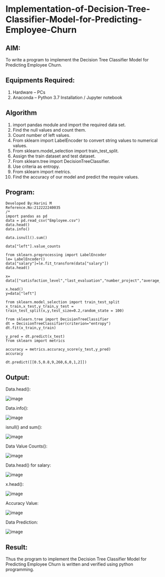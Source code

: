 # Implementation-of-Decision-Tree-Classifier-Model-for-Predicting-Employee-Churn

## AIM:
To write a program to implement the Decision Tree Classifier Model for Predicting Employee Churn.

## Equipments Required:
1. Hardware – PCs
2. Anaconda – Python 3.7 Installation / Jupyter notebook

## Algorithm
1. import pandas module and import the required data set.
2. Find the null values and count them.
3. Count number of left values.
4. From sklearn import LabelEncoder to convert string values to numerical values.
5. From sklearn.model_selection import train_test_split.
6. Assign the train dataset and test dataset.
7. From sklearn.tree import DecisionTreeClassifier.
8. Use criteria as entropy.
9. From sklearn import metrics.
10. Find the accuracy of our model and predict the require values.
## Program:
```
Developed By:Harini M
Reference.No:212222240035
/*
import pandas as pd
data = pd.read_csv("Employee.csv")
data.head()
data.info()

data.isnull().sum()

data["left"].value_counts

from sklearn.preprocessing import LabelEncoder
le= LabelEncoder()
data["salary"]=le.fit_transform(data["salary"])
data.head()

x= data[["satisfaction_level","last_evaluation","number_project","average_montly_hours","time_spend_company","Work_accident","promotion_last_5years","salary"]]

x.head()
y=data["left"]

from sklearn.model_selection import train_test_split
x_train,x_test,y_train,y_test = train_test_split(x,y,test_size=0.2,random_state = 100)

from sklearn.tree import DecisionTreeClassifier
dt = DecisionTreeClassifier(criterion="entropy")
dt.fit(x_train,y_train)

y_pred = dt.predict(x_test)
from sklearn import metrics

accuracy = metrics.accuracy_score(y_test,y_pred)
accuracy

dt.predict([[0.5,0.8,9,260,6,0,1,2]])
```

## Output:
Data.head():



![image](https://github.com/22003264/Implementation-of-Decision-Tree-Classifier-Model-for-Predicting-Employee-Churn/assets/119389139/fe7e2a52-b584-4686-8027-b1cb8ec0c136)

Data.info():




![image](https://github.com/22003264/Implementation-of-Decision-Tree-Classifier-Model-for-Predicting-Employee-Churn/assets/119389139/e91f5083-b124-4bde-a531-a3a8f8f469cb)


isnull() and sum():





![image](https://github.com/22003264/Implementation-of-Decision-Tree-Classifier-Model-for-Predicting-Employee-Churn/assets/119389139/13765c70-5817-4e4a-875b-191ff0b3a687)


Data Value Counts():



![image](https://github.com/22003264/Implementation-of-Decision-Tree-Classifier-Model-for-Predicting-Employee-Churn/assets/119389139/01560d37-b412-446d-8648-705b39e7a7ea)



Data.head() for salary:


![image](https://github.com/22003264/Implementation-of-Decision-Tree-Classifier-Model-for-Predicting-Employee-Churn/assets/119389139/459eba34-9924-4f09-a9fe-c3db2cb4b230)

x.head():


![image](https://github.com/22003264/Implementation-of-Decision-Tree-Classifier-Model-for-Predicting-Employee-Churn/assets/119389139/9c7e8ea2-4992-464f-9c3e-8ade02113569)

Accuracy Value:


![image](https://github.com/22003264/Implementation-of-Decision-Tree-Classifier-Model-for-Predicting-Employee-Churn/assets/119389139/7dd3fc29-5591-415e-b43c-bb3d9bcb392c)


Data Prediction:



![image](https://github.com/22003264/Implementation-of-Decision-Tree-Classifier-Model-for-Predicting-Employee-Churn/assets/119389139/9a5343bc-3a31-4ab6-9e9d-96bad64d5909)


## Result:
Thus the program to implement the  Decision Tree Classifier Model for Predicting Employee Churn is written and verified using python programming.
